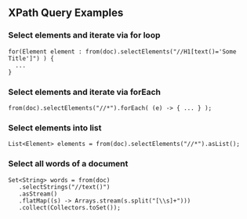 ## XPath Query Examples

### Select elements and iterate via for loop
```
for(Element element : from(doc).selectElements("//H1[text()='Some Title']") ) {
  ...
}
```

### Select elements and iterate via forEach

```
from(doc).selectElements("//*").forEach( (e) -> { ... } );
```

### Select elements into list
```
List<Element> elements = from(doc).selectElements("//*").asList();
```

### Select all words of a document
```
Set<String> words = from(doc)
   .selectStrings("//text()")
   .asStream()
   .flatMap((s) -> Arrays.stream(s.split("[\\s]+")))
   .collect(Collectors.toSet());
```